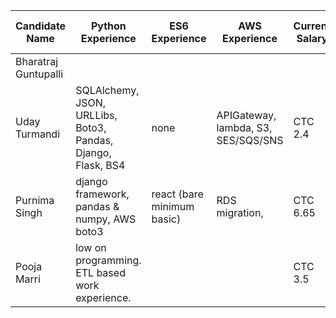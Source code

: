 | Candidate Name       | Python Experience                                            | ES6 Experience             | AWS Experience                      | Current Salary | Expected | Notice Period left |
| -------------------- | ------------------------------------------------------------ | -------------------------- | ----------------------------------- | -------------- | -------- | ------------------ |
| Bharatraj Guntupalli |                                                              |                            |                                     |                |          |                    |
| Uday Turmandi        | SQLAlchemy, JSON, URLLibs, Boto3, Pandas, Django, Flask, BS4 | none                       | APIGateway, lambda, S3, SES/SQS/SNS | CTC 2.4        | 5 LPA    | Immediate joining  |
| Purnima Singh        | django framework, pandas & numpy, AWS boto3                  | react (bare minimum basic) | RDS migration,                      | CTC 6.65       | 9.5 LPA  | 2 months           |
| Pooja Marri          | low on programming. ETL based work experience.               |                            |                                     | CTC 3.5        | 5 LPA    | 2 months           |
